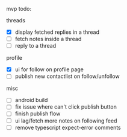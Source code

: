 mvp todo:

threads

- [x] display fetched replies in a thread
- [ ] fetch notes inside a thread
- [ ] reply to a thread

profile

- [x] ui for follow on profile page
- [ ] publish new contactlist on follow/unfollow

misc

- [ ] android build
- [ ] fix issue where can't click publish button
- [ ] finish publish flow
- [ ] ui lag/fetch more notes on following feed
- [ ] remove typescript expect-error comments
